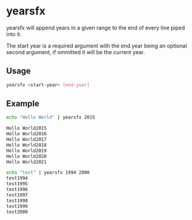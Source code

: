 # yearsfx
yearsfx will append years in a given range to the end of every line piped into it.

The start year is a required argument with the end year being an optional second argument, if ommitted it will be the current year.


## Usage
```bash
yearsfx <start-year> [end-year]
```

## Example
```bash
echo "Hello World" | yearsfx 2015

Hello World2015
Hello World2016
Hello World2017
Hello World2018
Hello World2019
Hello World2020
Hello World2021
```

```bash
echo "test" | yearsfx 1994 2000
test1994
test1995
test1996
test1997
test1998
test1999
test2000
```
